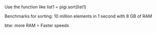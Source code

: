 Use the function like 
list1 = pigi.sort(list1) 

Benchmarks for sorting:
10 million elements in 1 second with 8 GB of RAM 

btw: more RAM = Faster speeds
